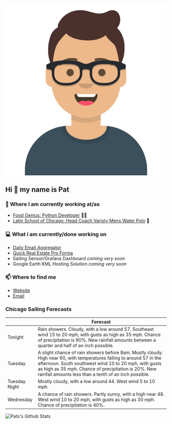 [![Social banner for p-j-falconer](https://raw.githubusercontent.com/P-J-FALCONER/P-J-FALCONER/master/assets/avataaars.svg)](https://patfalconer.com/)
## Hi :wave: my name is Pat

### 💼 Where I am currently working at/as
- [Food Genius: Python Developer](https://getfoodgenius.com/) 🍔🐍
- [Latin School of Chicago: Head Coach Varisty Mens Water Polo](https://www.latinschool.org/) 🤽


### 💻 What i am currently/done working on
 - [Daily Email Aggregator](https://github.com/P-J-FALCONER/dott_daily_mail)
 - [Quick Real Estate Pro Forma](https://github.com/P-J-FALCONER/henry)
 - Sailing Sensor/Grafana Dashboard *coming very soon*
 - Google Earth KML Hosting Solution *coming very soon*

### 📫 Where to find me
 - [Website](https://patfalconer.com/)
 - [Email](mailto:patrick.j.falconer@gmail.com)


### Chicago Sailing Forecasts
|   | Forecast  |
|---|---|
| Tonight | Rain showers. Cloudy, with a low around 57. Southeast wind 15 to 20 mph, with gusts as high as 35 mph. Chance of precipitation is 90%. New rainfall amounts between a quarter and half of an inch possible. |
| Tuesday | A slight chance of rain showers before 8am. Mostly cloudy. High near 60, with temperatures falling to around 57 in the afternoon. South southwest wind 10 to 20 mph, with gusts as high as 35 mph. Chance of precipitation is 20%. New rainfall amounts less than a tenth of an inch possible. |
| Tuesday Night | Mostly cloudy, with a low around 44. West wind 5 to 10 mph. |
| Wednesday | A chance of rain showers. Partly sunny, with a high near 48. West wind 10 to 20 mph, with gusts as high as 30 mph. Chance of precipitation is 40%. |

![Pats's Github Stats](https://github-readme-stats.vercel.app/api?username=p-j-falconer&show_icons=true&theme=radical)

